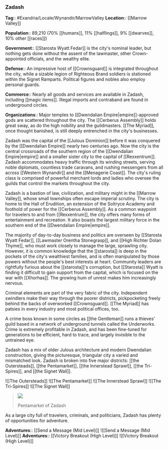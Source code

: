 ### Zadash
**Tag**:: #Exandria/Locale/Wynandir/MarrowValley
**Location**:: [[Marrow Valley]]

**Population**:: 89,210 (70% [[humans]], 11% [[halflings]], 9% [[dwarves]], 10% other [[races]])

**Government**:: [[Starosta Wyatt Fedar]] is the city's nominal leader, but nothing gets done without the assent of the lawmaster, other Crown-appointed officials, and the wealthy elite.

**Defense**:: An impressive host of [[Crownsguard]] is integrated throughout the city, while a sizable legion of Righteous Brand soldiers is stationed within the Signet Ramparts. Political figures and nobles also employ personal guards.

**Commerce**:: Nearly all goods and services are available in Zadash, including [[magic items]]. Illegal imports and contraband are found in underground circles.

**Organizations**:: Major temples to [[Dwendalian Empire|empire]]-approved gods are scattered throughout the city. The [[Cerberus Assembly]] holds great sway, as do the high nobility and the guildmasters. [[The Myriad]], once thought banished, is still deeply entrenched in the city's businesses.

Zadash was the capital of the [[Julous Dominion]] before it was conquered by the [[Dwendalian Empire]] nearly two centuries ago. Now the city is the central crossroads of the southern region of the [[Dwendalian Empire|empire]] and a smaller sister city to the capital of [[Rexxentrum]]. Zadash accommodates heavy traffic through its winding streets, serving noble diplomats, countless trade caravans, and rushing messengers from all across [[Western Wynandir]] and the [[Menagerie Coast]]. The city's ruling class is comprised of powerful merchant lords and ladies who oversee the guilds that control the markets throughout the city.

Zadash is a bastion of law, civilization, and military might in the [[Marrow Valley]], whose small townships often escape imperial scrutiny. The city is home to the Hall of Erudition, an extension of the Soltryce Academy and foothold of power for the [[Cerberus Assembly]]. As a common waypoint for travelers to and from [[Rexxentrum]], the city offers many forms of entertainment and recreation. It also boasts the largest military force in the southern end of the [[Dwendalian Empire|empire]].

The majority of day-to-day business and politics are overseen by [[Starosta Wyatt Fedar]], [[Lawmaster Orentha Stonegrasp]], and [[High Richter Dolan Thyme]], who must work closely to manage the large, sprawling city. However, it is common knowledge that the [[starosta]] is deep in the pockets of the city's wealthiest families, and is often manipulated by those powers without the people's best interests at heart. Community leaders are rightfully furious about the [[starosta]]'s corruption, but [[Starosta]] Wyatt is finding it difficult to gain support from the capital, which is focused on the war with [[Xhorhas]]. The growing hum of unrest makes him increasingly nervous.

Criminal elements are part of the very fabric of the city. Independent swindlers make their way through the poorer districts, pickpocketing freely behind the backs of overworked [[Crownsguard]]. [[The Myriad]] has patsies in every industry and most political offices, too.

A crime boss known in some circles as [[the Gentleman]] runs a thieves' guild based in a network of underground tunnels called the Underworks. Crime is extremely profitable in Zadash, and has been fine-tuned for generations to be efficient, hard to trace, and largely invisible to the untrained eye.

Zadash has a mix of older Julous architecture and modern Dwendalian construction, giving the picturesque, triangular city a varied and mismatched look. Zadash is broken into five major districts: [[the Outersteads]], [[the Pentamarket]], [[the Innerstead Sprawl]], [[the Tri-Spires]], and [[the Signet Wall]].

![[The Outersteads]]
![[The Pentamarket]]
![[The Innerstead Sprawl]]
![[The Tri-Spires]]
![[The Signet Wall]]
> ![](https://media.dndbeyond.com/compendium-images/egtw/yDOyqyOocErRgYJK/03-09.png)
> 
> Pentamarket of Zadash

As a large city full of travelers, criminals, and politicians, Zadash has plenty of opportunities for adventure.

**Adventures**:: [[Send a Message (Mid Level)]]
![[Send a Message (Mid Level)]]
**Adventures**:: [[Victory Breakout (High Level)]]
![[Victory Breakout (High Level)]]